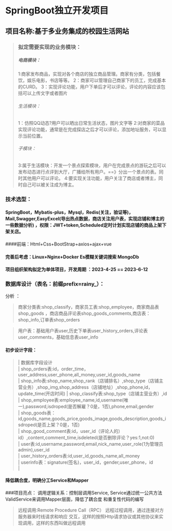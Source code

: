 # SpringBoot独立开发项目

## 项目名称:基于多业务集成的校园生活网站

> ### 拟定需要实现的业务模块：
>
> ##### 电商模块：
>
> 1:商家发布商品，实现对各个商店的独立商品管理。商家有分类，包括餐饮，娱乐电影，书店等等。
> 2：商家可以管理自己商家下的员工，完成基本的CURD。
> 3：实现评论功能，用户下单后才可以评论，评论的内容应该包括可以上传文字或者图片
>
> ###### 生活模块：
>
> 1：仿照QQ动态?用户可以晒出日常生活状态，图片文字等
> 2:对商家的菜品实现评论功能，通常是在完成探店之后才可以评论，添加地址服务，可以显示当前位置。
>
> ###### 子模块：
>
> 3:属于生活模块：开发一个景点探索模块，用户在完成景点的游玩之后可以发布动态进行点评到大厅，广播给所有用户。==》分出一个景点的表。同时其他用户可以评论。
> 4:要实现关注功能，用户关注了商店或者博主，同时自己可以被关注成为博主。

### **技术选型：**

#### SpringBoot，Mybatis-plus，Mysql，Redis(关注，验证等)，Mail,Swagger,EasyExcel(导出热点数据，商店关注用户表，实现店铺和博主的一些数据分析) ，权限：JWT+token,Scheduled定时计划实现店铺的商品上架下架关店。

####前端：Html+Css+BootStrap+axios+ajax+vue

#### 完善后考虑：Linux+Nginx+Docker  Es模糊关键词搜索 MongoDb

#### 项目组织架构拟定为单体项目，开发周期 ：2023-4-25  == 2023-6-12

### 数据库设计（表名：前缀prefix=rainy_）：

分析 ：

>商家分类表:shop_classify，商家员工表:shop_employee，商家商品表shop_goods ，商店商品评论表shop_goods_comments,商店表：shop_info,订单表shop_orders

>用户表：基础用户表user,历史下单表user_history_orders,评论表user_comments，基础信息表user_info

#### 初步设计字段：
>
>| 数据库字段设计                                                                                                                              
>| shop_orders表:id，order_time，user_address,user_phone,all_money,user_id,goods_name                                                          
>| shop_info表:shop_name,shop_rank（店铺排名）,shop_type（店铺主营业务）,shop_img,shop_address（店铺地址）,shop_phone,id，update_time(开店时间)
>| shop_classify表:shop_type（店铺主营业务）,id                                                                                                 
>| shop_employee表:employee_name,id,username(唯一),password,isdroped(是否解雇？0是，1否),phone,email,gender                                  
>| shop_goods表：id,goods_name,goods_price,goods_image,goods_description,goods_isdroped(是否上架？0是，1否)                                 
>| shop_good_comment表:id，user_id（评论人的）id）,content,comment_time,isdeleted(是否删除评论？yes:1,not:0)                                    
>| user表:id,username,password,email,nick_name,user_role(1为管理员admin),user_id                                                       
>| user_history_orders表:id,user_id,goods_name,all_money                                                                           
>| userinfo表：signature(签名)，user_id，gender,user_phone，id                                                                           
>|                                                                                                                                
>
#### 降低耦合度，明确分工Service和Mapper
###项目亮点：
调用逻辑关系：控制层调用Service,
Service通过统一公共方法ValidService来调用Mapper层面，降低了耦合度
和重复性代码的编写

> 远程调用:Remote Procedure Call（RPC）
> 远程过程调用，通过连接对方服务器来时线请求和响应
> 交互，这样的按照Http请求协议或其他协议来实现调用，这样的东西叫做远程调用
